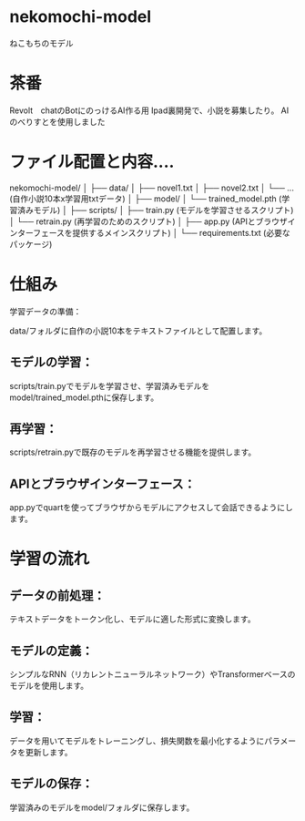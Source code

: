 # nekomochi-model
ねこもちのモデル
# 茶番
Revolt　chatのBotにのっけるAI作る用
Ipad裏開発で、小説を募集したり。
AIのべりすとを使用しました

# ファイル配置と内容....
nekomochi-model/
│
├── data/
│   ├── novel1.txt
│   ├── novel2.txt
│   └── ...  (自作小説10本x学習用txtデータ)
│
├── model/
│   └── trained_model.pth  (学習済みモデル)
│
├── scripts/
│   ├── train.py          (モデルを学習させるスクリプト)
│   └── retrain.py        (再学習のためのスクリプト)
│
├── app.py                (APIとブラウザインターフェースを提供するメインスクリプト)
│
└── requirements.txt      (必要なパッケージ)

# 仕組み
学習データの準備：

data/フォルダに自作の小説10本をテキストファイルとして配置します。
## モデルの学習：

scripts/train.pyでモデルを学習させ、学習済みモデルをmodel/trained_model.pthに保存します。
## 再学習：

scripts/retrain.pyで既存のモデルを再学習させる機能を提供します。
## APIとブラウザインターフェース：

app.pyでquartを使ってブラウザからモデルにアクセスして会話できるようにします。
# 学習の流れ
## データの前処理：

テキストデータをトークン化し、モデルに適した形式に変換します。
## モデルの定義：

シンプルなRNN（リカレントニューラルネットワーク）やTransformerベースのモデルを使用します。
## 学習：

データを用いてモデルをトレーニングし、損失関数を最小化するようにパラメータを更新します。
## モデルの保存：

学習済みのモデルをmodel/フォルダに保存します。